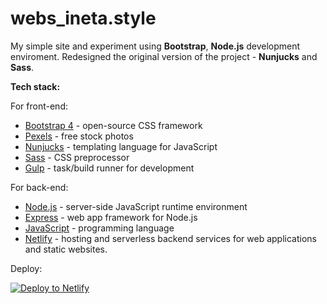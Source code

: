 # webs_ineta.style

My simple site and experiment using **Bootstrap**, **Node.js** development enviroment. Redesigned the original version of the project - **Nunjucks** and **Sass**.

**Tech stack:**

For front-end:

- [Bootstrap 4](https://getbootstrap.com/) - open-source CSS framework
- [Pexels](https://www.pexels.com/) - free stock photos
- [Nunjucks](https://mozilla.github.io/nunjucks/) - templating language for JavaScript
- [Sass](https://sass-lang.com/) - CSS preprocessor
- [Gulp](https://gulpjs.com/) - task/build runner for development

For back-end:

- [Node.js](https://nodejs.org/) - server-side JavaScript runtime environment
- [Express](http://expressjs.com/) - web app framework for Node.js
- [JavaScript](https://developer.mozilla.org/en-US/docs/Web/JavaScript) - programming language
- [Netlify](https://www.netlify.com/) - hosting and serverless backend services for web applications and static websites.

Deploy:

[![Deploy to Netlify](https://www.netlify.com/img/deploy/button.svg)](https://ineta-style.netlify.app/)